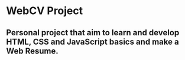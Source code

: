 # WebCV Project

## Personal project that aim to learn and develop HTML, CSS and JavaScript basics and make a Web Resume.
